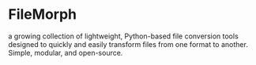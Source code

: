 # FileMorph
 a growing collection of lightweight, Python-based file conversion tools designed to quickly and easily transform files from one format to another. Simple, modular, and open-source.

